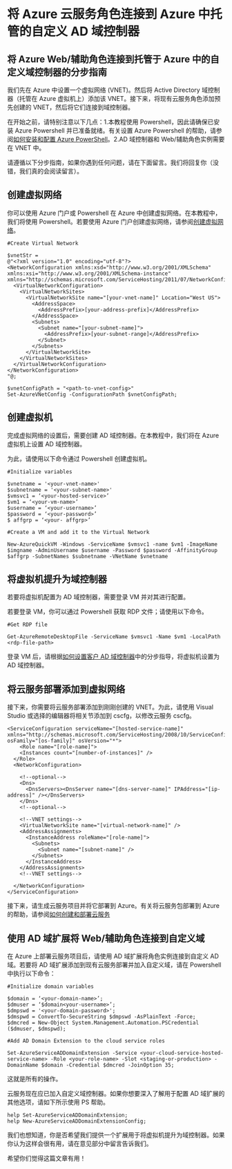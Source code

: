 <properties
  pageTitle="将 Azure 云服务角色连接到 Azure 中托管的自定义 AD 域控制器"
  description="了解如何使用 Powershell 和 AD 域扩展将 Web/辅助角色连接到自定义 AD 域"
  services="cloud-services"
  documentationCenter=""
  authors="VMak"
  manager="MadhanA"
  editor=""/>

  <tags
    ms.service="cloud-services"
    ms.date="03/05/2015"
    wacn.date="10/03/2015"/>

# 将 Azure 云服务角色连接到 Azure 中托管的自定义 AD 域控制器

## 将 Azure Web/辅助角色连接到托管于 Azure 中的自定义域控制器的分步指南

我们先在 Azure 中设置一个虚拟网络 (VNET)。然后将 Active Directory 域控制器（托管在 Azure 虚拟机上）添加该 VNET。接下来，将现有云服务角色添加预先创建的 VNET，然后将它们连接到域控制器。

在开始之前，请特别注意以下几点：1.本教程使用 Powershell，因此请确保已安装 Azure Powershell 并已准备就绪。有关设置 Azure Powershell 的帮助，请参阅[如何安装和配置 Azure PowerShell](/documentation/articles/install-configure-powershell)。2.AD 域控制器和 Web/辅助角色实例需要在 VNET 中。

请遵循以下分步指南，如果你遇到任何问题，请在下面留言。我们将回复你（没错，我们真的会阅读留言）。

## 创建虚拟网络

你可以使用 Azure 门户或 Powershell 在 Azure 中创建虚拟网络。在本教程中，我们将使用 Powershell。若要使用 Azure 门户创建虚拟网络，请参阅[创建虚拟网络](/documentation/articles/create-virtual-network)。

    #Create Virtual Network

    $vnetStr =
    @"<?xml version="1.0" encoding="utf-8"?>
    <NetworkConfiguration xmlns:xsd="http://www.w3.org/2001/XMLSchema" xmlns:xsi="http://www.w3.org/2001/XMLSchema-instance" xmlns="http://schemas.microsoft.com/ServiceHosting/2011/07/NetworkConfiguration">
      <VirtualNetworkConfiguration>
        <VirtualNetworkSites>
          <VirtualNetworkSite name="[your-vnet-name]" Location="West US">
            <AddressSpace>
              <AddressPrefix>[your-address-prefix]</AddressPrefix>
            </AddressSpace>
            <Subnets>
              <Subnet name="[your-subnet-name]">
                <AddressPrefix>[your-subnet-range]</AddressPrefix>
              </Subnet>
            </Subnets>
          </VirtualNetworkSite>
        </VirtualNetworkSites>
      </VirtualNetworkConfiguration>
    </NetworkConfiguration>
    "@;

    $vnetConfigPath = "<path-to-vnet-config>"
    Set-AzureVNetConfig -ConfigurationPath $vnetConfigPath;

## 创建虚拟机

完成虚拟网络的设置后，需要创建 AD 域控制器。在本教程中，我们将在 Azure 虚拟机上设置 AD 域控制器。

为此，请使用以下命令通过 Powershell 创建虚拟机。

    #Initialize variables

    $vnetname = '<your-vnet-name>'
    $subnetname = '<your-subnet-name>'
    $vmsvc1 = ‘<your-hosted-service>’
    $vm1 = ‘<your-vm-name>’
    $username = ‘<your-username>’
    $password = ‘<your-password>’
    $ affgrp = ‘<your- affgrp>’

    #Create a VM and add it to the Virtual Network

    New-AzureQuickVM -Windows -ServiceName $vmsvc1 -name $vm1 -ImageName $imgname -AdminUsername $username -Password $password -AffinityGroup $affgrp -SubnetNames $subnetname -VNetName $vnetname


## 将虚拟机提升为域控制器
若要将虚拟机配置为 AD 域控制器，需要登录 VM 并对其进行配置。

若要登录 VM，你可以通过 Powershell 获取 RDP 文件；请使用以下命令。

    #Get RDP file

    Get-AzureRemoteDesktopFile -ServiceName $vmsvc1 -Name $vm1 -LocalPath <rdp-file-path>

登录 VM 后，请根据[如何设置客户 AD 域控制器](http://social.technet.microsoft.com/wiki/contents/articles/12370.windows-server-2012-set-up-your-first-domain-controller-step-by-step.aspx)中的分步指导，将虚拟机设置为 AD 域控制器。

## 将云服务部署添加到虚拟网络

接下来，你需要将云服务部署添加到刚刚创建的 VNET。为此，请使用 Visual Studio 或选择的编辑器将相关节添加到 cscfg，以修改云服务 cscfg。

    <ServiceConfiguration serviceName="[hosted-service-name]" xmlns="http://schemas.microsoft.com/ServiceHosting/2008/10/ServiceConfiguration" osFamily="[os-family]" osVersion="*">
        <Role name="[role-name]">
        <Instances count="[number-of-instances]" />
      </Role>
      <NetworkConfiguration>

        <!--optional-->
        <Dns>
          <DnsServers><DnsServer name="[dns-server-name]" IPAddress="[ip-address]" /></DnsServers>
        </Dns>
        <!--optional-->

        <!--VNET settings-->
        <VirtualNetworkSite name="[virtual-network-name]" />
        <AddressAssignments>
          <InstanceAddress roleName="[role-name]">
            <Subnets>
              <Subnet name="[subnet-name]" />
            </Subnets>
          </InstanceAddress>
        </AddressAssignments>
        <!--VNET settings-->

      </NetworkConfiguration>
    </ServiceConfiguration>

接下来，请生成云服务项目并将它部署到 Azure。有关将云服务包部署到 Azure 的帮助，请参阅[如何创建和部署云服务](/documentation/articles/cloud-services-how-to-create-deploy#deploy)

## 使用 AD 域扩展将 Web/辅助角色连接到自定义域

在 Azure 上部署云服务项目后，请使用 AD 域扩展将角色实例连接到自定义 AD 域。若要将 AD 域扩展添加到现有云服务部署并加入自定义域，请在 Powershell 中执行以下命令：

    #Initialize domain variables

    $domain = ‘<your-domain-name>’;
    $dmuser = ‘$domain<your-username>’;
    $dmpswd = '<your-domain-password>';
    $dmspwd = ConvertTo-SecureString $dmpswd -AsPlainText -Force;
    $dmcred = New-Object System.Management.Automation.PSCredential ($dmuser, $dmspwd);

    #Add AD Domain Extension to the cloud service roles

    Set-AzureServiceADDomainExtension -Service <your-cloud-service-hosted-service-name> -Role <your-role-name> -Slot <staging-or-production> -DomainName $domain -Credential $dmcred -JoinOption 35;

这就是所有的操作。

云服务现在应已加入自定义域控制器。如果你想要深入了解用于配置 AD 域扩展的其他选项，请如下所示使用 PS 帮助。

    help Set-AzureServiceADDomainExtension;
    help New-AzureServiceADDomainExtensionConfig;

我们也想知道，你是否希望我们提供一个扩展用于将虚拟机提升为域控制器。如果你认为这样会很有用，请在意见部分中留言告诉我们。

希望你们觉得这篇文章有用！
 

<!---HONumber=71-->